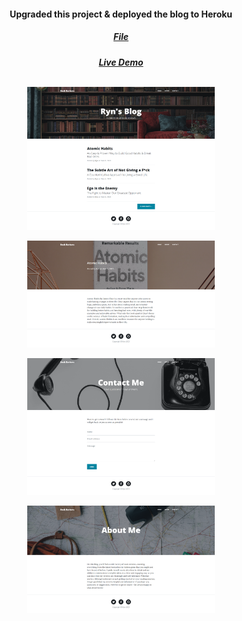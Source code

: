 <h4 align ="center"> Upgraded this project & deployed the blog to Heroku </h4>
<h5 align= "center"> <a href="https://github.com/remarkeyable/day60blog"> File </a>
<h5 align= "center"> <a href="https://day60blog.herokuapp.com"> Live Demo </a>
<br> 
<br> 
 
<p align= "center">
<img src= "images/1.png" width = 300>
  </p>
  <p align= "center">
<img src= "images/2.png" width = 300>
      </p>
 <p align= "center">
<img src= "images/3.png" width = 300>  
  </p>
  <p align= "center">
<img src= "images/4.png" width = 300>
  </p>
